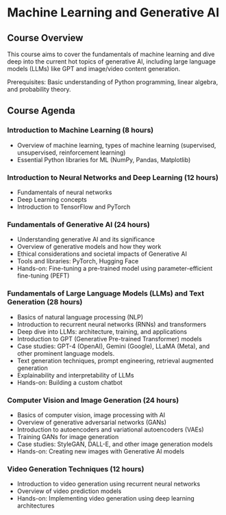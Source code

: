 # Machine Learning and Generative AI

## Course Overview
This course aims to cover the fundamentals of machine learning and dive deep into the current hot topics of generative AI, including large language models (LLMs) like GPT and image/video content generation.

Prerequisites: Basic understanding of Python programming, linear algebra, and probability theory.

## Course Agenda

### Introduction to Machine Learning (8 hours)
- Overview of machine learning, types of machine learning (supervised, unsupervised, reinforcement learning)
- Essential Python libraries for ML (NumPy, Pandas, Matplotlib)

### Introduction to Neural Networks and Deep Learning (12 hours)
- Fundamentals of neural networks
- Deep Learning concepts
- Introduction to TensorFlow and PyTorch

### Fundamentals of Generative AI (24 hours)
- Understanding generative AI and its significance
- Overview of generative models and how they work
- Ethical considerations and societal impacts of Generative AI
- Tools and libraries: PyTorch, Hugging Face
- Hands-on: Fine-tuning a pre-trained model using parameter-efficient fine-tuning (PEFT)

### Fundamentals of Large Language Models (LLMs) and Text Generation (28 hours)
- Basics of natural language processing (NLP)
- Introduction to recurrent neural networks (RNNs) and transformers
- Deep dive into LLMs: architecture, training, and applications
- Introduction to GPT (Generative Pre-trained Transformer) models
- Case studies: GPT-4 (OpenAI), Gemini (Google), LLaMA (Meta), and other prominent language models.
- Text generation techniques, prompt engineering, retrieval augmented generation
- Explainability and interpretability of LLMs
- Hands-on: Building a custom chatbot

### Computer Vision and Image Generation (24 hours)
- Basics of computer vision, image processing with AI
- Overview of generative adversarial networks (GANs)
- Introduction to autoencoders and variational autoencoders (VAEs)
- Training GANs for image generation
- Case studies: StyleGAN, DALL-E, and other image generation models
- Hands-on: Creating new images with Generative AI models

### Video Generation Techniques (12 hours)
- Introduction to video generation using recurrent neural networks
- Overview of video prediction models
- Hands-on: Implementing video generation using deep learning architectures


